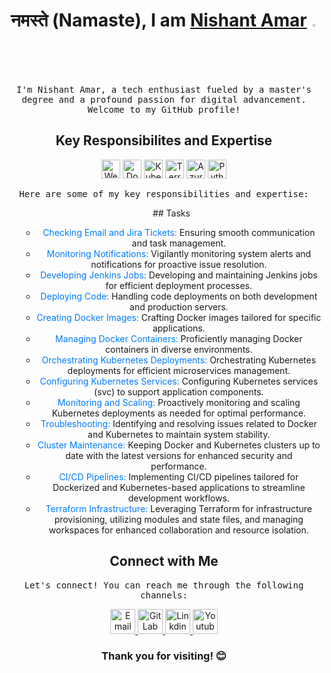 <!-- Header -->
 <h1 align="center">नमस्ते (Namaste), I am <a href="https://nishantamar-portfolio.netlify.app">Nishant Amar</a> <img src="https://media.giphy.com/media/hvRJCLFzcasrR4ia7z/giphy.gif" width="2%"></h1>

<p align="center">
  <samp>
    I'm Nishant Amar, a tech enthusiast fueled by a master's degree and a profound passion for digital advancement. Welcome to my GitHub profile!
  </samp>
</p>

<!-- Main Content -->
<h2 align="center">Key Responsibilites and Expertise</h2>

<div align="center">
  <img src="https://img.icons8.com/nolan/64/google-code.png" alt="Web Development" width="30" height="30">
  <img src="https://img.icons8.com/fluency/48/docker.png" alt="Docker" width="30" height="30">
  <img src="https://img.icons8.com/color/48/kubernetes.png" alt="Kubernetes" width="30" height="30">
  <img src="https://img.icons8.com/color/48/terraform.png" alt="Terraform" width="30" height="30">
  <img src="https://img.icons8.com/fluency/48/azure-1.png" alt="Azure" width="30" height="30">
  <img src="https://img.icons8.com/color/48/python--v1.png" alt="Python" width="30" height="30">
</div>

<p align="center">
  <samp>
    Here are some of my key responsibilities and expertise:
  </samp>
</p>

<ul align="center">
  ## Tasks

- <span style="color:#007bff">Checking Email and Jira Tickets:</span> Ensuring smooth communication and task management.
- <span style="color:#007bff">Monitoring Notifications:</span> Vigilantly monitoring system alerts and notifications for proactive issue resolution.
- <span style="color:#007bff">Developing Jenkins Jobs:</span> Developing and maintaining Jenkins jobs for efficient deployment processes.
- <span style="color:#007bff">Deploying Code:</span> Handling code deployments on both development and production servers.
- <span style="color:#007bff">Creating Docker Images:</span> Crafting Docker images tailored for specific applications.
- <span style="color:#007bff">Managing Docker Containers:</span> Proficiently managing Docker containers in diverse environments.
- <span style="color:#007bff">Orchestrating Kubernetes Deployments:</span> Orchestrating Kubernetes deployments for efficient microservices management.
- <span style="color:#007bff">Configuring Kubernetes Services:</span> Configuring Kubernetes services (svc) to support application components.
- <span style="color:#007bff">Monitoring and Scaling:</span> Proactively monitoring and scaling Kubernetes deployments as needed for optimal performance.
- <span style="color:#007bff">Troubleshooting:</span> Identifying and resolving issues related to Docker and Kubernetes to maintain system stability.
- <span style="color:#007bff">Cluster Maintenance:</span> Keeping Docker and Kubernetes clusters up to date with the latest versions for enhanced security and performance.
- <span style="color:#007bff">CI/CD Pipelines:</span> Implementing CI/CD pipelines tailored for Dockerized and Kubernetes-based applications to streamline development workflows.
- <span style="color:#007bff">Terraform Infrastructure:</span> Leveraging Terraform for infrastructure provisioning, utilizing modules and state files, and managing workspaces for enhanced collaboration and resource isolation.

</ul>

<!-- Contact Information -->
<h2 align="center">Connect with Me</h2>

<p align="center">
  <samp>
    Let's connect! You can reach me through the following channels:
  </samp>
</p>

<p align="center">
  <a href="mailto:nishantamar09@gmail.com">
    <img src="https://img.icons8.com/fluency/48/filled-message.png" alt="Email" width="40" height="40">
  </a>
  
  <a href="https://gitlab.com/Nish1102">
    <img src="https://img.icons8.com/color/48/gitlab.png" alt="GitLab" width="40" height="40">
  </a>
   <a href="https://www.linkedin.com/in/nishant-amar-3ab676193/">
    <img src="https://img.icons8.com/color/48/linkedin.png" alt="Linkdin" width="40" height="40">
  </a>
   <a href="https://www.youtube.com/@nothingjustcode">
    <img src="https://img.icons8.com/color/48/youtube-squared.png" alt="Youtube" width="40" height="40">
  </a>
</p>

<!-- Footer -->


<h3 align="center">Thank you for visiting! 😊</h3>
